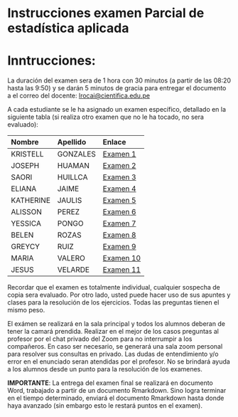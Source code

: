Instrucciones examen Parcial de estadística aplicada
================

# Inntrucciones:

La duración del examen sera de 1 hora con 30 minutos (a partir de las
08:20 hasta las 9:50) y se darán 5 minutos de gracia para entregar el
documento a el correo del docente: <lrocai@cientifica.edu.pe>

A cada estudiante se le ha asignado un examen específico, detallado en
la siguiente tabla (si realiza otro examen que no le ha tocado, no sera
evaluado):

| Nombre    | Apellido | Enlace                                                                                                        |
|:----------|:---------|:--------------------------------------------------------------------------------------------------------------|
| KRISTELL  | GONZALES | [Examen 1](https://github.com/luiqs/Estadistica-Aplicada/blob/main/3.%20Clases%20Extras/ExamenParcial_10.md)  |
| JOSEPH    | HUAMAN   | [Examen 2](https://github.com/luiqs/Estadistica-Aplicada/blob/main/3.%20Clases%20Extras/ExamenParcial_10.md)  |
| SAORI     | HUILLCA  | [Examen 3](https://github.com/luiqs/Estadistica-Aplicada/blob/main/3.%20Clases%20Extras/ExamenParcial_11.md)  |
| ELIANA    | JAIME    | [Examen 4](https://github.com/luiqs/Estadistica-Aplicada/blob/main/3.%20Clases%20Extras/ExamenParcial_12.md)  |
| KATHERINE | JAULIS   | [Examen 5](https://github.com/luiqs/Estadistica-Aplicada/blob/main/3.%20Clases%20Extras/ExamenParcial_12.md)  |
| ALISSON   | PEREZ    | [Examen 6](https://github.com/luiqs/Estadistica-Aplicada/blob/main/3.%20Clases%20Extras/ExamenParcial_11.md)  |
| YESSICA   | PONGO    | [Examen 7](https://github.com/luiqs/Estadistica-Aplicada/blob/main/3.%20Clases%20Extras/ExamenParcial_10.md)  |
| BELEN     | ROZAS    | [Examen 8](https://github.com/luiqs/Estadistica-Aplicada/blob/main/3.%20Clases%20Extras/ExamenParcial_12.md)  |
| GREYCY    | RUIZ     | [Examen 9](https://github.com/luiqs/Estadistica-Aplicada/blob/main/3.%20Clases%20Extras/ExamenParcial_12.md)  |
| MARIA     | VALERO   | [Examen 10](https://github.com/luiqs/Estadistica-Aplicada/blob/main/3.%20Clases%20Extras/ExamenParcial_11.md) |
| JESUS     | VELARDE  | [Examen 11](https://github.com/luiqs/Estadistica-Aplicada/blob/main/3.%20Clases%20Extras/ExamenParcial_12.md) |

Recordar que el examen es totalmente individual, cualquier sospecha de
copia sera evaluado. Por otro lado, usted puede hacer uso de sus apuntes
y clases para la resolución de los ejercicios. Todas las preguntas
tienen el mismo peso.

El exámen se realizará en la sala principal y todos los alumnos deberan
de tener la camará prendida. Realizar en el mejor de los casos preguntas
al profesor por el chat privado del Zoom para no interrumpir a los
compañeros. En caso ser necesario, se generará una sala zoom personal
para resolver sus consultas en privado. Las dudas de entendimiento y/o
error en el enunciado seran atendidas por el profesor. No se brindará
ayuda a los alumnos desde un punto para la resolución de los examenes.

**IMPORTANTE**: La entrega del examen final se realizará en documento
Word, trabajado a partir de un documento Rmarkdown. Sino logra terminar
en el tiempo determinado, enviará el documento Rmarkdown hasta donde
haya avanzado (sin embargo esto le restará puntos en el examen).
